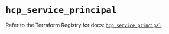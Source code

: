 # `hcp_service_principal`

Refer to the Terraform Registry for docs: [`hcp_service_principal`](https://registry.terraform.io/providers/hashicorp/hcp/0.104.0/docs/resources/service_principal).
